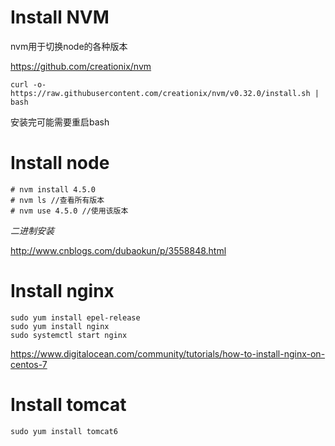 # Install NVM

nvm用于切换node的各种版本

https://github.com/creationix/nvm

```
curl -o- https://raw.githubusercontent.com/creationix/nvm/v0.32.0/install.sh | bash
```

安装完可能需要重启bash

# Install node

```
# nvm install 4.5.0
# nvm ls //查看所有版本
# nvm use 4.5.0 //使用该版本
```

*二进制安装*

http://www.cnblogs.com/dubaokun/p/3558848.html

# Install nginx

```
sudo yum install epel-release
sudo yum install nginx
sudo systemctl start nginx
```

https://www.digitalocean.com/community/tutorials/how-to-install-nginx-on-centos-7

# Install tomcat

```
sudo yum install tomcat6
```
